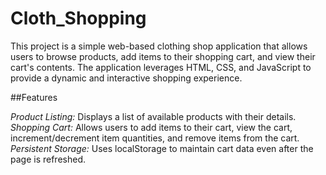 # Cloth_Shopping
This project is a simple web-based clothing shop application that allows users to browse products, add items to their shopping cart, and view their cart's contents. The application leverages HTML, CSS, and JavaScript to provide a dynamic and interactive shopping experience.

##Features

*Product Listing:* Displays a list of available products with their details.  
*Shopping Cart:* Allows users to add items to their cart, view the cart, increment/decrement item quantities, and remove items from the cart.  
*Persistent Storage:* Uses localStorage to maintain cart data even after the page is refreshed.

